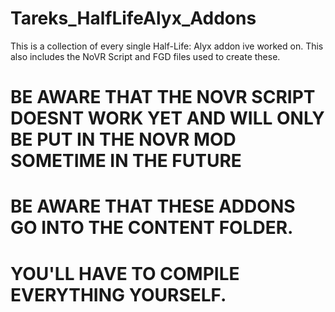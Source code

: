 # Tareks_HalfLifeAlyx_Addons
This is a collection of every single Half-Life: Alyx addon ive worked on.
This also includes the NoVR Script and FGD files used to create these.
# BE AWARE THAT THE NOVR SCRIPT DOESNT WORK YET AND WILL ONLY BE PUT IN THE NOVR MOD SOMETIME IN THE FUTURE
# BE AWARE THAT THESE ADDONS GO INTO THE CONTENT FOLDER.
# YOU'LL HAVE TO COMPILE EVERYTHING YOURSELF.
